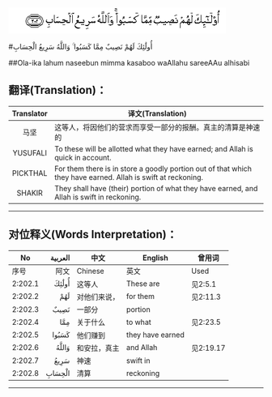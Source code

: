 ![002:202](images/002_202.gif)

#أُولَٰئِكَ لَهُمْ نَصِيبٌ مِمَّا كَسَبُوا ۚ وَاللَّهُ سَرِيعُ الْحِسَابِ 

##Ola-ika lahum naseebun mimma kasaboo waAllahu sareeAAu alhisabi 

## 翻译(Translation)：

| Translator | 译文(Translation)                                            |
| :--------: | ------------------------------------------------------------ |
|    马坚    | 这等人，将因他们的营求而享受一部分的报酬。真主的清算是神速的 |
|  YUSUFALI  | To these will be allotted what they have earned; and Allah is quick in account. |
|  PICKTHAL  | For them there is in store a goodly portion out of that which they have earned. Allah is swift at reckoning. |
|   SHAKIR   | They shall have (their) portion of what they have earned, and Allah is swift in reckoning. |

---

## 对位释义(Words Interpretation)：

| No   | العربية | 中文    | English | 曾用词 |
| ---- | ------: | ------- | ------- | ------ |
| 序号 |    阿文 | Chinese | 英文    | Used   |
| 2:202.1 | أُولَٰئِكَ  | 这等人       | These are        | 见2:5.1   |
| 2:202.2 | لَهُمْ    | 对他们来说， | for them         | 见2:11.3  |
| 2:202.3 | نَصِيبٌ   | 一部分       | portion          |           |
| 2:202.4 | مِمَّا    | 关于什么     | to what          | 见2:23.5  |
| 2:202.5 | كَسَبُوا  | 他们赚到     | they have earned |           |
| 2:202.6 | وَاللَّهُ  | 和安拉，真主 | and Allah        | 见2:19.17 |
| 2:202.7 | سَرِيعُ   | 神速         | swift in         |           |
| 2:202.8 | الْحِسَابِ | 清算         | reckoning        |           |

---
